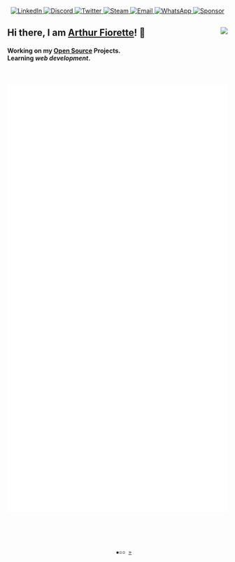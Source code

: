 <p align="center">
  <a href="https://www.linkedin.com/in/arthurfiorette/"
    ><img
      src="https://img.shields.io/badge/LinkedIn-0A66C2?style=flat-square&logo=linkedin&logoColor=white"
      alt="LinkedIn" />
  </a
  ><a href="https://discord.gg/B4KKNYRzyR/"
    ><img
      src="https://img.shields.io/badge/Discord-7289DA?style=flat-square&logo=discord&logoColor=white"
      alt="Discord" />
  </a
  ><a href="https://twitter.com/ArthurFiorette/"
    ><img
      src="https://img.shields.io/badge/Twitter-1DA1F2?style=flat-square&logo=twitter&logoColor=white"
      alt="Twitter" />
  </a
  ><a href="https://steamcommunity.com/profiles/76561198850668121"
    ><img
      src="https://img.shields.io/badge/Steam-000000?style=flat-square&logo=steam&logoColor=white"
      alt="Steam" />
  </a
  ><a href="mailto:arthur.fiorette@gmail.com"
    ><img
      src="https://img.shields.io/badge/Email-EA4335?style=flat-square&logo=gmail&logoColor=white"
      alt="Email" />
  </a
  ><a
    href="https://api.whatsapp.com/send?phone=5528999772770&text=Hi!%20I%20came%20from%20your%20GitHub."
    ><img
      src="https://img.shields.io/badge/WhatsApp-25D366?style=flat-square&logo=whatsapp&logoColor=white"
      alt="WhatsApp"
  />
  </a>
  <a href="http://bit.ly/steam-tradelink"
    ><img
      src="https://img.shields.io/badge/Sponsor-EA4AAA?style=flat-square&logo=github-sponsors&logoColor=white"
      alt="Sponsor"
  />
  </a>
</p>
<h2>
  <strong>
    Hi there, I am
    <a href="https://github.com/ArthurFiorette">Arthur Fiorette</a>! 👋
  </strong>
  <img
    align="right"
    src="https://komarev.com/ghpvc/?username=arthurfiorette&style=flat-square&label=Views"
  />
</h2>
<h4>
  Working on my
  <a href="https://github.com/ArthurFiorette?tab=repositories"> Open Source</a>
  Projects. <br />
  Learning <i>web development</i>.
</h4>
<p align="center">
  <code>
    <img src="github-metrics.svg" />
  </code>
</p>
<br />
<p align="center">
  <code>
    ▪▫▫ <a href="https://youtu.be/dQw4w9WgXcQ?t=43" target="_blank">»</a>
  </code>
</p>
